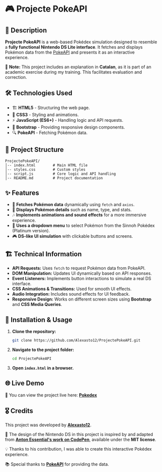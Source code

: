 # 🎮 Projecte PokeAPI

## 📖 Description

**Projecte PokeAPI** is a web-based Pokédex simulation designed to resemble a **fully functional Nintendo DS Lite interface**. It fetches and displays Pokémon data from the [PokeAPI](https://pokeapi.co/) and presents it as an interactive experience.

📝 **Note:** This project includes an explanation in **Catalan**, as it is part of an academic exercise during my training. This facilitates evaluation and correction.

## 🛠️ Technologies Used

- 🏗️ **HTML5** - Structuring the web page.
- 🎨 **CSS3** - Styling and animations.
- ⚡ **JavaScript (ES6+)** - Handling logic and API requests.
- 📱 **Bootstrap** - Providing responsive design components.
- 🔍 **PokeAPI** - Fetching Pokémon data.

## 📂 Project Structure

```
ProjectePokeAPI/
│-- index.html        # Main HTML file
│-- styles.css        # Custom styles
│-- script.js         # Core logic and API handling
│-- README.md         # Project documentation
```

## ✨ Features

- 🔄 **Fetches Pokémon data** dynamically using `fetch` and `axios`.
- 📜 **Displays Pokémon details** such as name, type, and stats.
- 🎶 **Implements animations and sound effects** for a more immersive experience.
- 📌 **Uses a dropdown menu** to select Pokémon from the Sinnoh Pokédex (Platinum version).
- 🎮 **DS-like UI simulation** with clickable buttons and screens.

## 🏗️ Technical Information

- **API Requests:** Uses `fetch` to request Pokémon data from PokeAPI.
- **DOM Manipulation:** Updates UI dynamically based on API responses.
- **Event Listeners:** Implements button interactions to simulate a real DS interface.
- **CSS Animations & Transitions:** Used for smooth UI effects.
- **Audio Integration:** Includes sound effects for UI feedback.
- **Responsive Design:** Works on different screen sizes using **Bootstrap** and **CSS Media Queries**.

## 🚀 Installation & Usage

1. **Clone the repository:**

   ```bash
   git clone https://github.com/Alexasto12/ProjectePokeAPI.git
   ```

2. **Navigate to the project folder:**

   ```bash
   cd ProjectePokeAPI
   ```

3. **Open `index.html` in a browser.**

## 🌐 Live Demo

🔗 You can view the project live here: **[Pokedex](https://alexasto12.github.io/ProjectePokeAPI/)**

## 🎖️ Credits

This project was developed by **[Alexasto12](https://github.com/Alexasto12)**.

🎨 The design of the Nintendo DS in this project is inspired by and adapted from **[Anton Essential's work on CodePen](https://codepen.io/AntonEssenetial/pen/nXEjNy)**, available under the **MIT license**.

💡 Thanks to his contribution, I was able to create this interactive Pokédex experience.

📚 Special thanks to **[PokeAPI](https://pokeapi.co/)** for providing the data.

